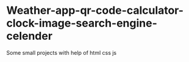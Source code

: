 # Weather-app-qr-code-calculator-clock-image-search-engine-celender
Some small projects with help of html css js

